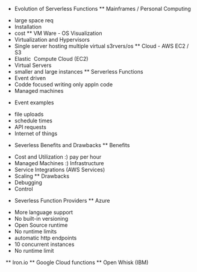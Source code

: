 * Evolution of Serverless Functions
** Mainframes / Personal Computing 
- large space req
- Installation 
- cost
** VM Ware - OS Visualization 
- Virtualization and Hypervisors
- Single server hosting multiple virtual s3rvers/os
** Cloud - AWS EC2 / S3
- Elastic  Compute Cloud  (EC2) 
- Virtual Servers 
- smaller and large instances 
** Serverless Functions
- Event driven 
- Codde focused writing only appln code
- Managed machines 

* Event examples 
- file uploads
- schedule times 
- API requests
- Internet of things

* Severless Benefits and Drawbacks
** Benefits
- Cost and Utilization :) pay per hour
- Managed Machines :) Infrastructure
- Service Integrations (AWS Services)
- Scaling 
** Drawbacks
- Debugging
- Control 

* Severless Function Providers
** Azure
- More language support
- No built-in versioning 
- Open Source runtime 
- No runtime limits
- automatic http endpoints 
- 10 concurrent instances 
- No runtime limit

** Iron.io
** Google Cloud functions
** Open Whisk (IBM)
